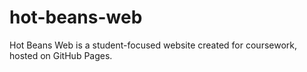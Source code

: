 # hot-beans-web
Hot Beans Web is a student-focused website created for coursework, hosted on GitHub Pages.
